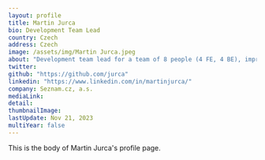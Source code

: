 ```yaml
---
layout: profile
title: Martin Jurca
bio: Development Team Lead
country: Czech
address: Czech
image: /assets/img/Martin Jurca.jpeg
about: "Development team lead for a team of 8 people (4 FE, 4 BE), improving & maintaining the homepage of Seznam.cz, a.s. I focus on helping my team grow their expertise, help solve technical or other issues where needed, and boldly lead the charge in new projects."
twitter: 
github: "https://github.com/jurca"
linkedin: "https://www.linkedin.com/in/martinjurca/"
company: Seznam.cz, a.s.
mediaLink:
detail: 
thumbnailImage:
lastUpdate: Nov 21, 2023
multiYear: false
---
```


This is the body of Martin Jurca's profile page.
